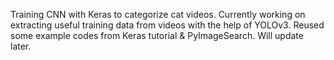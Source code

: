 Training CNN with Keras to categorize cat videos.
Currently working on extracting useful training data from videos with the help of YOLOv3.
Reused some example codes from Keras tutorial & PyImageSearch. Will update later.
